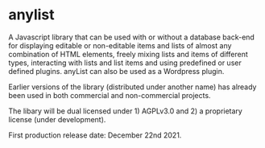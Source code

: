 # anylist
A Javascript library that can be used with or without a database back-end for displaying editable or non-editable items and lists of almost any combination of HTML elements, freely mixing lists and items of different types, interacting with lists and list items and using predefined or user defined plugins. anyList can also be used as a Wordpress plugin. 

Earlier versions of the library (distributed under another name) has already been used in both commercial and non-commercial projects.

The libary will be dual licensed under 1) AGPLv3.0 and 2) a proprietary license (under development).

First production release date: December 22nd 2021.

